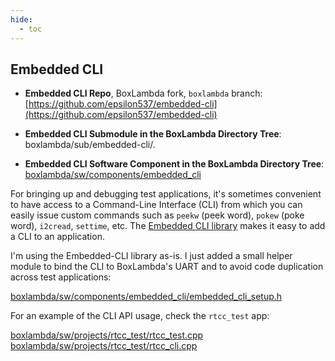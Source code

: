 ```yaml
---
hide:
  - toc
---
```


## Embedded CLI

- **Embedded CLI Repo**, BoxLambda fork, `boxlambda` branch:
    [https://github.com/epsilon537/embedded-cli](https://github.com/epsilon537/embedded-cli)

- **Embedded CLI Submodule in the BoxLambda Directory Tree**:
    boxlambda/sub/embedded-cli/.

- **Embedded CLI Software Component in the BoxLambda Directory Tree**:
  [boxlambda/sw/components/embedded_cli](https://github.com/epsilon537/boxlambda/tree/master/sw/components/embedded_cli)

For bringing up and debugging test applications, it's sometimes convenient to have access to a Command-Line Interface (CLI) from which you can easily issue custom commands such as `peekw` (peek word), `pokew` (poke word), `i2cread`, `settime`, etc. The [Embedded CLI library](https://github.com/epsilon537/embedded-cli) makes it easy to add a CLI to an application.

I'm using the Embedded-CLI library as-is. I just added a small helper module to bind the CLI to BoxLambda's UART and to avoid code duplication across test applications:

[boxlambda/sw/components/embedded_cli/embedded_cli_setup.h](https://github.com/epsilon537/boxlambda/blob/master/sw/components/embedded_cli/embedded_cli_setup.h)

For an example of the CLI API usage, check the `rtcc_test` app:

[boxlambda/sw/projects/rtcc_test/rtcc_test.cpp](https://github.com/epsilon537/boxlambda/blob/master/sw/projects/rtcc_test/rtcc_test.cpp)
[boxlambda/sw/projects/rtcc_test/rtcc_cli.cpp](https://github.com/epsilon537/boxlambda/blob/master/sw/projects/rtcc_test/rtcc_cli.cpp)

